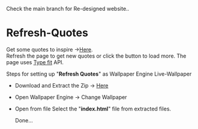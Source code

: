 Check the main branch for Re-designed website.. 
# Refresh-Quotes
Get some quotes to inspire ->[Here](https://jarvis-ank.github.io/Refresh-Quotes/).<br>
Refresh the page to get new quotes or click the button to load more. The page uses [Type fit](https://type.fit/api/quotes) API.

Steps for setting up "<b>Refresh Quotes</b>" as Wallpaper Engine Live-Wallpaper
+ Download and Extract the Zip -> [Here](https://github.com/Jarvis-Ank/Refresh-Quotes/blob/legacy/RefreshQuotes.rar)
+ Open Wallpaper Engine -> Change Wallpaper
+ Open from file
  Select the "<b>index.html</b>" file from extracted files.

  Done...
